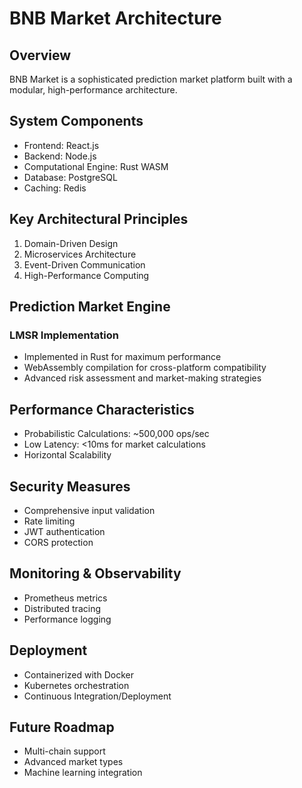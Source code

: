 # BNB Market Architecture

## Overview
BNB Market is a sophisticated prediction market platform built with a modular, high-performance architecture.

## System Components
- Frontend: React.js
- Backend: Node.js
- Computational Engine: Rust WASM
- Database: PostgreSQL
- Caching: Redis

## Key Architectural Principles
1. Domain-Driven Design
2. Microservices Architecture
3. Event-Driven Communication
4. High-Performance Computing

## Prediction Market Engine
### LMSR Implementation
- Implemented in Rust for maximum performance
- WebAssembly compilation for cross-platform compatibility
- Advanced risk assessment and market-making strategies

## Performance Characteristics
- Probabilistic Calculations: ~500,000 ops/sec
- Low Latency: <10ms for market calculations
- Horizontal Scalability

## Security Measures
- Comprehensive input validation
- Rate limiting
- JWT authentication
- CORS protection

## Monitoring & Observability
- Prometheus metrics
- Distributed tracing
- Performance logging

## Deployment
- Containerized with Docker
- Kubernetes orchestration
- Continuous Integration/Deployment

## Future Roadmap
- Multi-chain support
- Advanced market types
- Machine learning integration